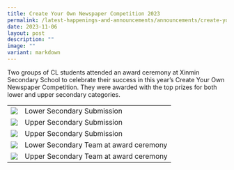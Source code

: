 ```yaml
---
title: Create Your Own Newspaper Competition 2023
permalink: /latest-happenings-and-announcements/announcements/create-your-own-newspaper-2023/
date: 2023-11-06
layout: post
description: ""
image: ""
variant: markdown
---
```

Two groups of CL students attended an award ceremony at Xinmin Secondary School to celebrate their success in this year’s Create Your Own Newspaper Competition. They were awarded with the top prizes for both lower and upper secondary categories. 

|||
| -------- | -------- |
|![](/images/newspapercomp1.jpg) | Lower Secondary Submission |
|![](/images/newspapercomp2.jpg)|Upper Secondary Submission|
|![](/images/newspapercomp3.jpg)|Upper Secondary Submission|
|![](/images/newspapercomp4.jpg)|Lower Secondary Team at award ceremony|
|![](/images/newspapercomp5.jpg)|Upper Secondary Team at award ceremony|